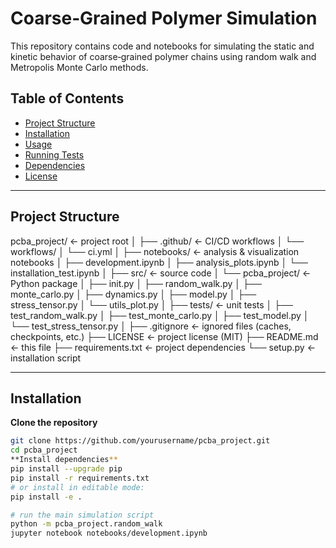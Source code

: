 # Coarse‑Grained Polymer Simulation

This repository contains code and notebooks for simulating the static and kinetic behavior of coarse‑grained polymer chains using random walk and Metropolis Monte Carlo methods.

## Table of Contents

- [Project Structure](#project-structure)  
- [Installation](#installation)  
- [Usage](#usage)  
- [Running Tests](#running-tests)  
- [Dependencies](#dependencies)  
- [License](#license)  

---

## Project Structure
pcba_project/ ← project root
│
├── .github/ ← CI/CD workflows
│ └── workflows/
│ └── ci.yml
│
├── notebooks/ ← analysis & visualization notebooks
│ ├── development.ipynb
│ ├── analysis_plots.ipynb
│ └── installation_test.ipynb
│
├── src/ ← source code
│ └── pcba_project/ ← Python package
│ ├── init.py
│ ├── random_walk.py
│ ├── monte_carlo.py
│ ├── dynamics.py
│ ├── model.py
│ ├── stress_tensor.py
│ └── utils_plot.py
│
├── tests/ ← unit tests
│ ├── test_random_walk.py
│ ├── test_monte_carlo.py
│ ├── test_model.py
│ └── test_stress_tensor.py
│
├── .gitignore ← ignored files (caches, checkpoints, etc.)
├── LICENSE ← project license (MIT)
├── README.md ← this file
├── requirements.txt ← project dependencies
└── setup.py ← installation script

---

## Installation

**Clone the repository**  
   ```bash
   git clone https://github.com/yourusername/pcba_project.git
   cd pcba_project
**Install dependencies**
pip install --upgrade pip
pip install -r requirements.txt
# or install in editable mode:
pip install -e .

# run the main simulation script
python -m pcba_project.random_walk
jupyter notebook notebooks/development.ipynb


